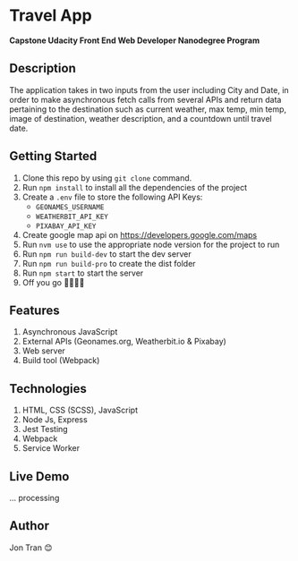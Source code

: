 # Travel App

**Capstone Udacity Front End Web Developer Nanodegree Program**

## Description
The application takes in two inputs from the user including City and Date, in order to make asynchronous fetch calls from several APIs and return data pertaining to the destination such as current weather, max temp, min temp, image of destination, weather description, and a countdown until travel date.

## Getting Started
1. Clone this repo by using `git clone` command.
2. Run `npm install` to install all the dependencies of the project
3. Create a `.env` file to store the following API Keys:
    * `GEONAMES_USERNAME`
    * `WEATHERBIT_API_KEY`
    * `PIXABAY_API_KEY` 
4. Create google map api on https://developers.google.com/maps
5. Run `nvm use` to use the appropriate node version for the project to run
6. Run `npm run build-dev` to start the dev server
7. Run `npm run build-pro` to create the dist folder
8. Run `npm start` to start the server
9. Off you go 🏃🏾‍♀️💨

## Features
1. Asynchronous JavaScript
2. External APIs (Geonames.org, Weatherbit.io & Pixabay)
3. Web server
4. Build tool (Webpack)


## Technologies
1. HTML, CSS (SCSS), JavaScript
2. Node Js, Express
3. Jest Testing
4. Webpack
5. Service Worker

## Live Demo
... processing

## Author
Jon Tran 😊